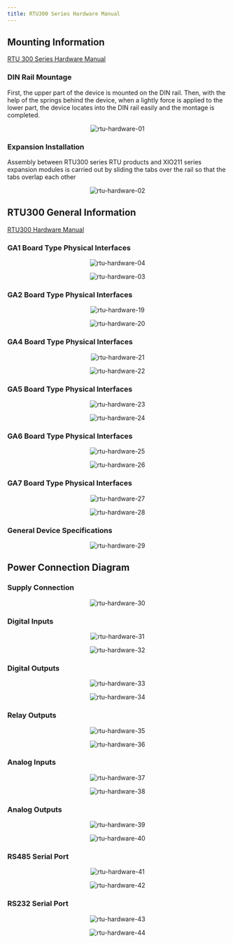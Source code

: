 ```yaml
---
title: RTU300 Series Hardware Manual
---
```


## Mounting Information 

[RTU 300 Series Hardware Manual](https://www.mikrodev.com/wp-content/uploads/2023/03/MIKRODEV_HM_RTU300_en.pdf)

### DIN Rail Mountage

First, the upper part of the device is mounted on the DIN rail. Then, with the help of the
springs behind the device, when a lightly force is applied to the lower part, the device
locates into the DIN rail easily and the montage is completed.

<center>

![rtu-hardware-01](/img/rtu-hardware-01.png)

</center>

### Expansion Installation
Assembly between RTU300 series RTU products and XIO211 series expansion modules is
carried out by sliding the tabs over the rail so that the tabs overlap each other

<center>

![rtu-hardware-02](/img/rtu-hardware-02.png)

</center>

## RTU300 General Information

[RTU300 Hardware Manual](https://www.mikrodev.com/en/docs/rtu/hardware_manual/MIKRODEV_HM_RTU300_en.pdf)

### GA1 Board Type Physical Interfaces

<center>

![rtu-hardware-04](/img/rtu-hardware-04.png)

</center>

<center>

![rtu-hardware-03](/img/rtu-hardware-03.png)

</center>

### GA2 Board Type Physical Interfaces

<center>

![rtu-hardware-19](/img/rtu-hardware-19.png)

</center>

<center>

![rtu-hardware-20](/img/rtu-hardware-20.png)

</center>

### GA4 Board Type Physical Interfaces

<center>

![rtu-hardware-21](/img/rtu-hardware-21.png)

</center>

<center>

![rtu-hardware-22](/img/rtu-hardware-22.png)

</center>

### GA5 Board Type Physical Interfaces

<center>

![rtu-hardware-23](/img/rtu-hardware-23.png)

</center>

<center>

![rtu-hardware-24](/img/rtu-hardware-24.png)

</center>

### GA6 Board Type Physical Interfaces

<center>

![rtu-hardware-25](/img/rtu-hardware-25.png)

</center>

<center>

![rtu-hardware-26](/img/rtu-hardware-26.png)

</center>

### GA7 Board Type Physical Interfaces

<center>

![rtu-hardware-27](/img/rtu-hardware-27.png)

</center>

<center>

![rtu-hardware-28](/img/rtu-hardware-28.png)

</center>

### General Device Specifications

<center>

![rtu-hardware-29](/img/rtu-hardware-29.png)

</center>

## Power Connection Diagram

### Supply Connection

<center>

![rtu-hardware-30](/img/rtu-hardware-30.png)

</center>

### Digital Inputs

<center>

![rtu-hardware-31](/img/rtu-hardware-07.png)

</center>

<center>

![rtu-hardware-32](/img/rtu-hardware-32.png)

</center>

### Digital Outputs

<center>

![rtu-hardware-33](/img/rtu-hardware-33.png)

</center>

<center>

![rtu-hardware-34](/img/rtu-hardware-34.png)

</center>

### Relay Outputs

<center>

![rtu-hardware-35](/img/rtu-hardware-35.png)

</center>

<center>

![rtu-hardware-36](/img/rtu-hardware-36.png)

</center>

### Analog Inputs

<center>

![rtu-hardware-37](/img/rtu-hardware-37.png)

</center>

<center>

![rtu-hardware-38](/img/rtu-hardware-38.png)

</center>

### Analog Outputs

<center>

![rtu-hardware-39](/img/rtu-hardware-39.png)

</center>

<center>

![rtu-hardware-40](/img/rtu-hardware-40.png)

</center>

### RS485 Serial Port

<center>

![rtu-hardware-41](/img/rtu-hardware-41.png)

</center>

<center>

![rtu-hardware-42](/img/rtu-hardware-42.png)

</center>

### RS232 Serial Port

<center>

![rtu-hardware-43](/img/rtu-hardware-43.png)

</center>

<center>

![rtu-hardware-44](/img/rtu-hardware-44.png)

</center>
